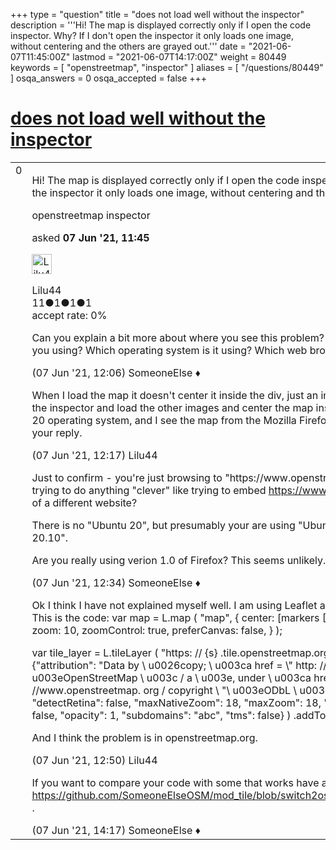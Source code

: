 +++
type = "question"
title = "does not load well without the inspector"
description = '''Hi! The map is displayed correctly only if I open the code inspector. Why? If I don&#x27;t open the inspector it only loads one image, without centering and the others are grayed out.'''
date = "2021-06-07T11:45:00Z"
lastmod = "2021-06-07T14:17:00Z"
weight = 80449
keywords = [ "openstreetmap", "inspector" ]
aliases = [ "/questions/80449" ]
osqa_answers = 0
osqa_accepted = false
+++

<div class="headNormal">

# [does not load well without the inspector](/questions/80449/does-not-load-well-without-the-inspector)

</div>

<div id="main-body">

<div id="askform">

<table id="question-table" style="width:100%;">
<colgroup>
<col style="width: 50%" />
<col style="width: 50%" />
</colgroup>
<tbody>
<tr>
<td style="width: 30px; vertical-align: top"><div class="vote-buttons">
<span id="post-80449-upvote" class="ajax-command post-vote up" rel="nofollow" title="I like this post (click again to cancel)"> </span>
<div id="post-80449-score" class="post-score" title="current number of votes">
0
</div>
<span id="post-80449-downvote" class="ajax-command post-vote down" rel="nofollow" title="I dont like this post (click again to cancel)"> </span> <span id="favorite-mark" class="ajax-command favorite-mark" rel="nofollow" title="mark/unmark this question as favorite (click again to cancel)"> </span>
<div id="favorite-count" class="favorite-count">
&#10;</div>
</div></td>
<td><div id="item-right">
<div class="question-body">
<p>Hi! The map is displayed correctly only if I open the code inspector. Why? If I don't open the inspector it only loads one image, without centering and the others are grayed out.</p>
</div>
<div id="question-tags" class="tags-container tags">
<span class="post-tag tag-link-openstreetmap" rel="tag" title="see questions tagged &#39;openstreetmap&#39;">openstreetmap</span> <span class="post-tag tag-link-inspector" rel="tag" title="see questions tagged &#39;inspector&#39;">inspector</span>
</div>
<div id="question-controls" class="post-controls">
&#10;</div>
<div class="post-update-info-container">
<div class="post-update-info post-update-info-user">
<p>asked <strong>07 Jun '21, 11:45</strong></p>
<img src="https://secure.gravatar.com/avatar/d802ed787d1cd07d08bec09c5922006d?s=32&amp;d=identicon&amp;r=g" class="gravatar" width="32" height="32" alt="Lilu44&#39;s gravatar image" />
<p><span>Lilu44</span><br />
<span class="score" title="11 reputation points">11</span><span title="1 badges"><span class="badge1">●</span><span class="badgecount">1</span></span><span title="1 badges"><span class="silver">●</span><span class="badgecount">1</span></span><span title="1 badges"><span class="bronze">●</span><span class="badgecount">1</span></span><br />
<span class="accept_rate" title="Rate of the user&#39;s accepted answers">accept rate:</span> <span title="Lilu44 has no accepted answers">0%</span></p>
</div>
</div>
<div id="comments-container-80449" class="comments-container">
<span id="80450"></span>
<div id="comment-80450" class="comment">
<div id="post-80450-score" class="comment-score">
&#10;</div>
<div class="comment-text">
<p>Can you explain a bit more about where you see this problem? What sort of machine are you using? Which operating system is it using? Which web browser? Which version?</p>
</div>
<div id="comment-80450-info" class="comment-info">
<span class="comment-age">(07 Jun '21, 12:06)</span> <span class="comment-user userinfo">SomeoneElse ♦</span>
</div>
</div>
<span id="80451"></span>
<div id="comment-80451" class="comment">
<div id="post-80451-score" class="comment-score">
&#10;</div>
<div class="comment-text">
<p>When I load the map it doesn't center it inside the div, just an image appears. Then I open the inspector and load the other images and center the map inside the div. I use an Ubuntu 20 operating system, and I see the map from the Mozilla Firefox 1.0 browser. Thanks for your reply.</p>
</div>
<div id="comment-80451-info" class="comment-info">
<span class="comment-age">(07 Jun '21, 12:17)</span> <span class="comment-user userinfo">Lilu44</span>
</div>
</div>
<span id="80452"></span>
<div id="comment-80452" class="comment">
<div id="post-80452-score" class="comment-score">
&#10;</div>
<div class="comment-text">
<p>Just to confirm - you're just browsing to "https://www.openstreetmap.org" , you're not trying to do anything "clever" like trying to embed <a href="https://www.openstreetmap.org">https://www.openstreetmap.org</a> as part of a different website?</p>
<p>There is no "Ubuntu 20", but presumably your are using "Ubuntu 20.04" or "Ubuntu 20.10".</p>
<p>Are you really using verion 1.0 of Firefox? This seems unlikely.</p>
</div>
<div id="comment-80452-info" class="comment-info">
<span class="comment-age">(07 Jun '21, 12:34)</span> <span class="comment-user userinfo">SomeoneElse ♦</span>
</div>
</div>
<span id="80453"></span>
<div id="comment-80453" class="comment">
<div id="post-80453-score" class="comment-score">
&#10;</div>
<div class="comment-text">
<p>Ok I think I have not explained myself well. I am using Leaflet and I access openstreetmap. This is the code: var map = L.map ( "map", { center: [markers [0] [1], markers [0] [2]], zoom: 10, zoomControl: true, preferCanvas: false, } );</p>
<p>var tile_layer = L.tileLayer ( "https: // {s} .tile.openstreetmap.org / {z} / {x} / {y} .png", {"attribution": "Data by \ u0026copy; \ u003ca href = \" http: //openstreetmap.org \ "\ u003eOpenStreetMap \ u003c / a \ u003e, under \ u003ca href = \" http: //www.openstreetmap. org / copyright \ "\ u003eODbL \ u003c / a \ u003e.", "detectRetina": false, "maxNativeZoom": 18, "maxZoom": 18, "minZoom": 0, "noWrap": false, "opacity": 1, "subdomains": "abc", "tms": false} ) .addTo (mapper);</p>
<p>And I think the problem is in openstreetmap.org.</p>
</div>
<div id="comment-80453-info" class="comment-info">
<span class="comment-age">(07 Jun '21, 12:50)</span> <span class="comment-user userinfo">Lilu44</span>
</div>
</div>
<span id="80455"></span>
<div id="comment-80455" class="comment">
<div id="post-80455-score" class="comment-score">
&#10;</div>
<div class="comment-text">
<p>If you want to compare your code with some that works have a look at <a href="https://github.com/SomeoneElseOSM/mod_tile/blob/switch2osm/extra/sample_leaflet.html">https://github.com/SomeoneElseOSM/mod_tile/blob/switch2osm/extra/sample_leaflet.html</a> .</p>
</div>
<div id="comment-80455-info" class="comment-info">
<span class="comment-age">(07 Jun '21, 14:17)</span> <span class="comment-user userinfo">SomeoneElse ♦</span>
</div>
</div>
</div>
<div id="comment-tools-80449" class="comment-tools">
&#10;</div>
<div class="clear">
&#10;</div>
<div id="comment-80449-form-container" class="comment-form-container">
&#10;</div>
<div class="clear">
&#10;</div>
</div></td>
</tr>
</tbody>
</table>

</div>

</div>

